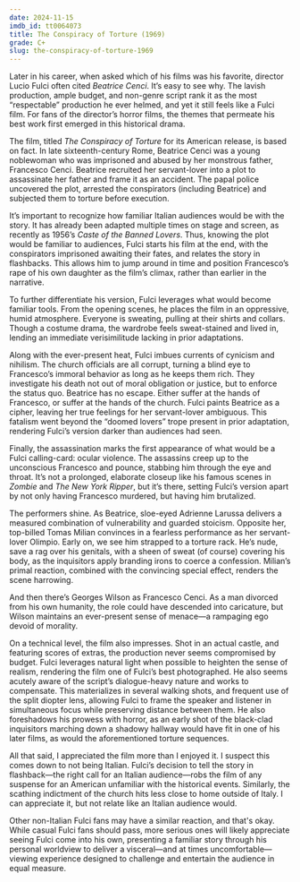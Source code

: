 ```yaml
---
date: 2024-11-15
imdb_id: tt0064073
title: The Conspiracy of Torture (1969)
grade: C+
slug: the-conspiracy-of-torture-1969
---
```


Later in his career, when asked which of his films was his favorite, director Lucio Fulci often cited _Beatrice Cenci_. It’s easy to see why. The lavish production, ample budget, and non-genre script rank it as the most “respectable” production he ever helmed, and yet it still feels like a Fulci film. For fans of the director’s horror films, the themes that permeate his best work first emerged in this historical drama.

The film, titled _The Conspiracy of Torture_ for its American release, is based on fact. In late sixteenth-century Rome, Beatrice Cenci was a young noblewoman who was imprisoned and abused by her monstrous father, Francesco Cenci. Beatrice recruited her servant-lover into a plot to assassinate her father and frame it as an accident. The papal police uncovered the plot, arrested the conspirators (including Beatrice) and subjected them to torture before execution.

It’s important to recognize how familiar Italian audiences would be with the story. It has already been adapted multiple times on stage and screen, as recently as 1956’s <span data-imdb-id="tt0048993">_Caste of the Banned Lovers_</span>. Thus, knowing the plot would be familiar to audiences, Fulci starts his film at the end, with the conspirators imprisoned awaiting their fates, and relates the story in flashbacks. This allows him to jump around in time and position Francesco’s rape of his own daughter as the film’s climax, rather than earlier in the narrative.

To further differentiate his version, Fulci leverages what would become familiar tools. From the opening scenes, he places the film in an oppressive, humid atmosphere. Everyone is sweating, pulling at their shirts and collars. Though a costume drama, the wardrobe feels sweat-stained and lived in, lending an immediate verisimilitude lacking in prior adaptations.

Along with the ever-present heat, Fulci imbues currents of cynicism and nihilism. The church officials are all corrupt, turning a blind eye to Francesco’s immoral behavior as long as he keeps them rich. They investigate his death not out of moral obligation or justice, but to enforce the status quo. Beatrice has no escape. Either suffer at the hands of Francesco, or suffer at the hands of the church. Fulci paints Beatrice as a cipher, leaving her true feelings for her servant-lover ambiguous. This fatalism went beyond the “doomed lovers” trope present in prior adaptation, rendering Fulci’s version darker than audiences had seen.

Finally, the assassination marks the first appearance of what would be a Fulci calling-card: ocular violence. The assassins creep up to the unconscious Francesco and pounce, stabbing him through the eye and throat. It’s not a prolonged, elaborate closeup like his famous scenes in <span data-imdb-id="tt0080057">_Zombie_</span> and <span data-imdb-id="tt0084719">_The New York Ripper_</span>, but it’s there, setting Fulci’s version apart by not only having Francesco murdered, but having him brutalized.

The performers shine. As Beatrice, sloe-eyed Adrienne Larussa delivers a measured combination of vulnerability and guarded stoicism. Opposite her, top-billed Tomas Milian convinces in a fearless performance as her servant-lover Olimpio. Early on, we see him strapped to a torture rack. He’s nude, save a rag over his genitals, with a sheen of sweat (of course) covering his body, as the inquisitors apply branding irons to coerce a confession. Milian’s primal reaction, combined with the convincing special effect, renders the scene harrowing.

And then there’s Georges Wilson as Francesco Cenci. As a man divorced from his own humanity, the role could have descended into caricature, but Wilson maintains an ever-present sense of menace—a rampaging ego devoid of morality.

On a technical level, the film also impresses. Shot in an actual castle, and featuring scores of extras, the production never seems compromised by budget. Fulci leverages natural light when possible to heighten the sense of realism, rendering the film one of Fulci’s best photographed. He also seems acutely aware of the script’s dialogue-heavy nature and works to compensate. This materializes in several walking shots, and frequent use of the split diopter lens, allowing Fulci to frame the speaker and listener in simultaneous focus while preserving distance between them. He also foreshadows his prowess with horror, as an early shot of the black-clad inquisitors marching down a shadowy hallway would have fit in one of his later films, as would the aforementioned torture sequences.

All that said, I appreciated the film more than I enjoyed it. I suspect this comes down to not being Italian. Fulci’s decision to tell the story in flashback—the right call for an Italian audience—robs the film of any suspense for an American unfamiliar with the historical events. Similarly, the scathing indictment of the church hits less close to home outside of Italy. I can appreciate it, but not relate like an Italian audience would.

Other non-Italian Fulci fans may have a similar reaction, and that's okay. While casual Fulci fans should pass, more serious ones will likely appreciate seeing Fulci come into his own, presenting a familiar story through his personal worldview to deliver a visceral—and at times uncomfortable—viewing experience designed to challenge and entertain the audience in equal measure.
